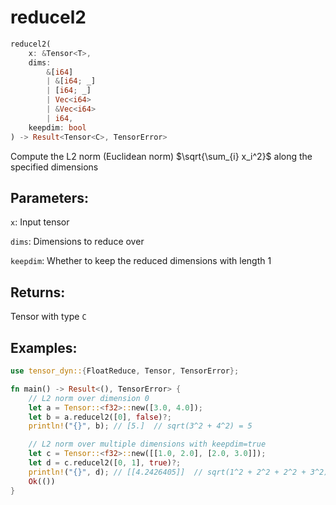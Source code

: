 # reducel2
```rust
reducel2(
    x: &Tensor<T>, 
    dims: 
        &[i64]
        | &[i64; _]
        | [i64; _] 
        | Vec<i64> 
        | &Vec<i64>
        | i64, 
    keepdim: bool
) -> Result<Tensor<C>, TensorError>
```
Compute the L2 norm (Euclidean norm) $\sqrt{\sum_{i} x_i^2}$ along the specified dimensions

## Parameters:
`x`: Input tensor

`dims`: Dimensions to reduce over

`keepdim`: Whether to keep the reduced dimensions with length 1

## Returns:
Tensor with type `C`

## Examples:
```rust
use tensor_dyn::{FloatReduce, Tensor, TensorError};

fn main() -> Result<(), TensorError> {
    // L2 norm over dimension 0
    let a = Tensor::<f32>::new([3.0, 4.0]);
    let b = a.reducel2([0], false)?;
    println!("{}", b); // [5.]  // sqrt(3^2 + 4^2) = 5

    // L2 norm over multiple dimensions with keepdim=true
    let c = Tensor::<f32>::new([[1.0, 2.0], [2.0, 3.0]]);
    let d = c.reducel2([0, 1], true)?;
    println!("{}", d); // [[4.2426405]]  // sqrt(1^2 + 2^2 + 2^2 + 3^2) ≈ 4.24
    Ok(())
}
```